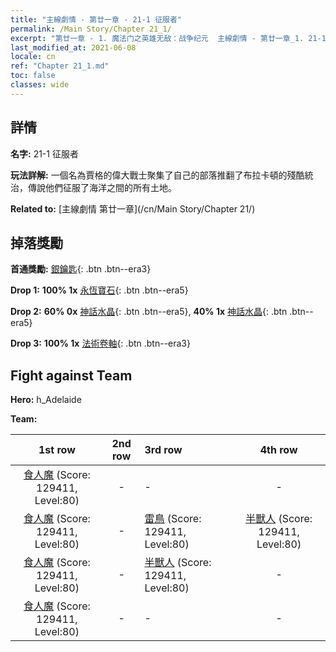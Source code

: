 ```yaml
---
title: "主線劇情 - 第廿一章 - 21-1 征服者"
permalink: /Main Story/Chapter 21_1/
excerpt: "第廿一章 - 1. 魔法门之英雄无敌：战争纪元  主線劇情 - 第廿一章_1. 21-1 征服者"
last_modified_at: 2021-06-08
locale: cn
ref: "Chapter 21_1.md"
toc: false
classes: wide
---
```


## 詳情

 **名字:** 21-1 征服者

 **玩法詳解:** 一個名為賈格的偉大戰士聚集了自己的部落推翻了布拉卡頓的殘酷統治，傳說他們征服了海洋之間的所有土地。

 **Related to:** [主線劇情 第廿一章](/cn/Main Story/Chapter 21/)

## 掉落獎勵

 **首通獎勵:** [銀鑰匙](/cn/Items/con_693/){: .btn .btn--era3}

 **Drop 1:** **100% 1x** [永恆寶石](/cn/Items/mat_72/){: .btn .btn--era5}

 **Drop 2:** **60% 0x** [神話水晶](/cn/Items/mat_66/){: .btn .btn--era5}, **40% 1x** [神話水晶](/cn/Items/mat_66/){: .btn .btn--era5}

 **Drop 3:** **100% 1x** [法術卷軸](/cn/Items/con_694/){: .btn .btn--era3}


## Fight against Team
 **Hero:** h_Adelaide

 **Team:**


  | 1st row | 2nd row | 3rd row | 4th row |
  |:----:|:----:|:----|:----:|
  | [食人魔](/cn/units/Ogre/) (Score: 129411, Level:80)  | - | - | - |
  | [食人魔](/cn/units/Ogre/) (Score: 129411, Level:80)  | - | [雷鳥](/cn/units/Roc/) (Score: 129411, Level:80)  | [半獸人](/cn/units/Orc/) (Score: 129411, Level:80)  |
  | [食人魔](/cn/units/Ogre/) (Score: 129411, Level:80)  | - | [半獸人](/cn/units/Orc/) (Score: 129411, Level:80)  | - |
  | [食人魔](/cn/units/Ogre/) (Score: 129411, Level:80)  | - | - | - |


